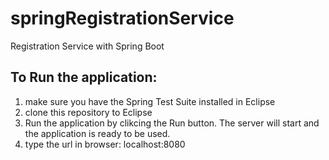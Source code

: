 # springRegistrationService
Registration Service with Spring Boot

To Run the application:
------------------------
1) make sure you have the Spring Test Suite installed in Eclipse
2) clone this repository to Eclipse
3) Run the application by clikcing the Run button. The server will start and the application is ready to be used.
4) type the url in browser: localhost:8080
